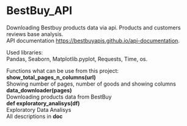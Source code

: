 # BestBuy_API
Downloading Bestbuy products data via api. Products and customers reviews base analysis.<br/>
API documentation https://bestbuyapis.github.io/api-documentation.

Used libraries:<br/> 
Pandas, Seaborn, Matplotlib.pyplot, Requests, Time, os.
    
Functions what can be use from this project:<br/>
**show_total_pages_n_columns(url)**<br/>
Showing number of pages, number of goods and showing columns<br/>
**data_downloader(pages)**<br/>
Downloading products data from BestBuy<br/>
**def exploratory_analisys(df)**<br/>
Exploratory Data Analisys<br/>
All descriptions in __doc__
